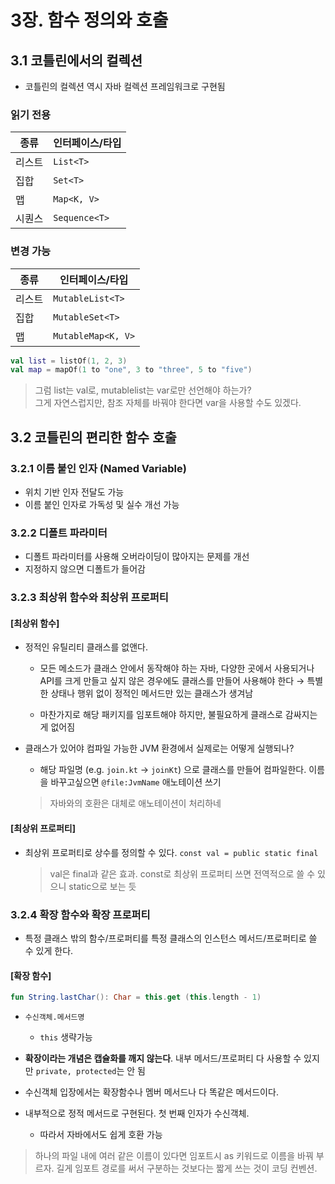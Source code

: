 # 3장. 함수 정의와 호출

## 3.1 코틀린에서의 컬렉션

- 코틀린의 컬렉션 역시 자바 컬렉션 프레임워크로 구현됨

### 읽기 전용

| 종류 | 인터페이스/타입 |
|------|----------------|
| 리스트 | `List<T>` |
| 집합   | `Set<T>` |
| 맵     | `Map<K, V>` |
| 시퀀스 | `Sequence<T>` |

### 변경 가능

| 종류 | 인터페이스/타입 |
|------|----------------|
| 리스트 | `MutableList<T>` |
| 집합   | `MutableSet<T>` |
| 맵     | `MutableMap<K, V>` |

```kotlin
val list = listOf(1, 2, 3)
val map = mapOf(1 to "one", 3 to "three", 5 to "five")
```
> 그럼 list는 val로, mutablelist는 var로만 선언해야 하는가?  
> 그게 자연스럽지만, 참조 자체를 바꿔야 한다면 var을 사용할 수도 있겠다.

## 3.2 코틀린의 편리한 함수 호출

### 3.2.1 이름 붙인 인자 (Named Variable)

- 위치 기반 인자 전달도 가능
- 이름 붙인 인자로 가독성 및 실수 개선 가능

### 3.2.2 디폴트 파라미터

- 디폴트 파라미터를 사용해 오버라이딩이 많아지는 문제를 개선
- 지정하지 않으면 디폴트가 들어감

### 3.2.3 최상위 함수와 최상위 프로퍼티

#### [최상위 함수]

- 정적인 유틸리티 클래스를 없앤다.

    - 모든 메소드가 클래스 안에서 동작해야 하는 자바, 다양한 곳에서 사용되거나 API를 크게 만들고 싶지 않은 경우에도 클래스를 만들어 사용해야 한다 → 특별한 상태나 행위 없이 정적인 메서드만 있는 클래스가 생겨남

    - 마찬가지로 해당 패키지를 임포트해야 하지만, 불필요하게 클래스로 감싸지는 게 없어짐

- 클래스가 있어야 컴파일 가능한 JVM 환경에서 실제로는 어떻게 실행되나?

    - 해당 파일명 (e.g. `join.kt` → `joinKt`) 으로 클래스를 만들어 컴파일한다. 이름을 바꾸고싶으면 `@file:JvmName` 애노테이션 쓰기

    > 자바와의 호환은 대체로 애노테이션이 처리하네

#### [최상위 프로퍼티]

- 최상위 프로퍼티로 상수를 정의할 수 있다. `const val = public static final`

    > val은 final과 같은 효과. const로 최상위 프로퍼티 쓰면 전역적으로 쓸 수 있으니 static으로 보는 듯

### 3.2.4 확장 함수와 확장 프로퍼티

- 특정 클래스 밖의 함수/프로퍼티를 특정 클래스의 인스턴스 메서드/프로퍼티로 쓸 수 있게 한다.

#### [확장 함수]

```kotlin
fun String.lastChar(): Char = this.get (this.length - 1)
```

- `수신객체.메서드명`
    - `this` 생략가능

- **확장이라는 개념은 캡슐화를 깨지 않는다**. 내부 메서드/프로퍼티 다 사용할 수 있지만 `private, protected`는 안 됨
- 수신객체 입장에서는 확장함수나 멤버 메서드나 다 똑같은 메서드이다.

- 내부적으로 정적 메서드로 구현된다. 첫 번째 인자가 수신객체.
    - 따라서 자바에서도 쉽게 호환 가능

> 하나의 파일 내에 여러 같은 이름이 있다면 임포트시 as 키워드로 이름을 바꿔 부르자. 길게 임포트 경로를 써서 구분하는 것보다는 짧게 쓰는 것이 코딩 컨벤션.

